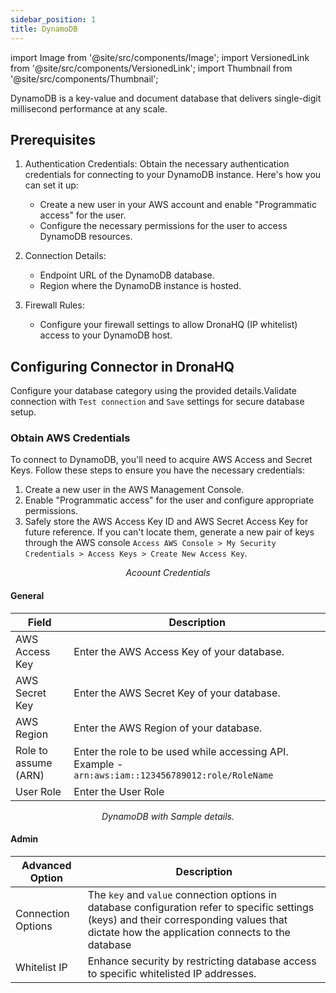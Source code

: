 ```yaml
---
sidebar_position: 1
title: DynamoDB
---
```

import Image from '@site/src/components/Image';
import VersionedLink from '@site/src/components/VersionedLink';
import Thumbnail from '@site/src/components/Thumbnail';


DynamoDB is a key-value and document database that delivers single-digit millisecond performance at any scale.

## Prerequisites

1. Authentication Credentials: Obtain the necessary authentication credentials for connecting to your DynamoDB instance. Here's how you can set it up:
   - Create a new user in your AWS account and enable "Programmatic access" for the user.
   - Configure the necessary permissions for the user to access DynamoDB resources.
    <figure>
      <Thumbnail src="/img/reference/connectors/dynamodb/users.jpeg" alt="Acoount Credentials" />
    </figure>

3. Connection Details:
   - Endpoint URL of the DynamoDB database.
   - Region where the DynamoDB instance is hosted.

4. Firewall Rules:
   - Configure your firewall settings to allow DronaHQ (IP whitelist) access to your DynamoDB host.


## Configuring Connector in DronaHQ

Configure your database category using the provided details.Validate connection with `Test connection` and `Save` settings for secure database setup.


### Obtain AWS Credentials 

To connect to DynamoDB, you'll need to acquire AWS Access and Secret Keys. Follow these steps to ensure you have the necessary credentials:

1. Create a new user in the AWS Management Console.
2. Enable "Programmatic access" for the user and configure appropriate permissions.
3. Safely store the AWS Access Key ID and AWS Secret Access Key for future reference. If you can't locate them, generate a new pair of keys through the AWS console `Access AWS Console > My Security Credentials > Access Keys > Create New Access Key`.

<figure>
  <Thumbnail src="/img/reference/connectors/dynamodb/creds.jpeg" alt="Acoount Credentials" />
  <figcaption align = "center"><i>Acoount Credentials</i></figcaption>
</figure>


#### General 

| Field                | Description                             |
|----------------------|-----------------------------------------|
| AWS Access Key             | Enter the AWS Access Key  of your database.      |
| AWS Secret Key | Enter the AWS Secret Key of your database.                      |
| AWS Region | Enter the AWS Region of your database.                   |
| Role to assume (ARN) | Enter the role to be used while accessing API. Example - `arn:aws:iam::123456789012:role/RoleName`|
| User Role            | Enter the User Role                     |

<figure>
  <Thumbnail src="/img/reference/connectors/dynamodb/creds.jpeg" alt="DynamoDB with Sample details." />
  <figcaption align = "center"><i>DynamoDB with Sample details.</i></figcaption>
</figure>

#### Admin

| Advanced Option   | Description    |
|--------------------|---------------------|
| Connection Options | The `key` and `value` connection options in database configuration refer to specific settings (keys) and their corresponding values that dictate how the application connects to the database |
| <VersionedLink to = "../../datasource-concepts/whitelisting_dronahq_ip"> Whitelist IP                 </VersionedLink>            | Enhance security by restricting database access to specific whitelisted IP addresses.     |


